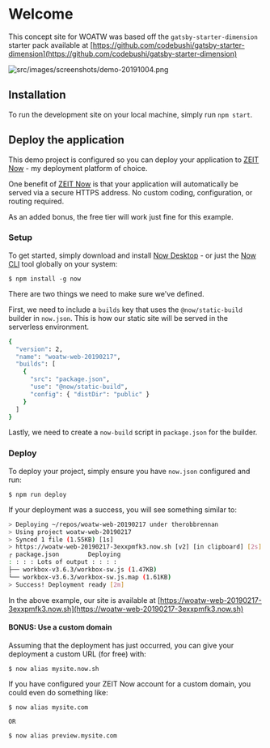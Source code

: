 # Welcome
This concept site for WOATW was based off the `gatsby-starter-dimension` starter pack available at [https://github.com/codebushi/gatsby-starter-dimension](https://github.com/codebushi/gatsby-starter-dimension)

![src/images/screenshots/demo-20191004.png](src/images/screenshots/demo-20191004.png)

## Installation
To run the development site on your local machine, simply run `npm start`.

## Deploy the application
This demo project is configured so you can deploy your application to [ZEIT Now](https://zeit.co/now) - my deployment platform of choice.

One benefit of [ZEIT Now](https://zeit.co/now) is that your application will automatically be served via a secure HTTPS address. No custom coding, configuration, or routing required.

As an added bonus, the free tier will work just fine for this example.

### Setup
To get started, simply download and install [Now Desktop](https://zeit.co/download) - or just the [Now CLI](https://zeit.co/download#now-cli) tool globally on your system:

```
$ npm install -g now
```

There are two things we need to make sure we've defined.

First, we need to include a `builds` key that uses the `@now/static-build` builder in `now.json`. This is how our static site will be served in the serverless environment.

```sh
{
  "version": 2,
  "name": "woatw-web-20190217",
  "builds": [
    {
      "src": "package.json",
      "use": "@now/static-build",
      "config": { "distDir": "public" }
    }
  ]
}
```

Lastly, we need to create a `now-build` script in `package.json` for the builder.

### Deploy
To deploy your project, simply ensure you have `now.json` configured and run:

```
$ npm run deploy
```

If your deployment was a success, you will see something similar to:

```sh
> Deploying ~/repos/woatw-web-20190217 under therobbrennan
> Using project woatw-web-20190217
> Synced 1 file (1.55KB) [1s]
> https://woatw-web-20190217-3exxpmfk3.now.sh [v2] [in clipboard] [2s]
┌ package.json        Deploying
: : : : Lots of output : : : :
├── workbox-v3.6.3/workbox-sw.js (1.47KB)
└── workbox-v3.6.3/workbox-sw.js.map (1.61KB)
> Success! Deployment ready [2m]
```

In the above example, our site is available at [https://woatw-web-20190217-3exxpmfk3.now.sh](https://woatw-web-20190217-3exxpmfk3.now.sh)

#### BONUS: Use a custom domain
Assuming that the deployment has just occurred, you can give your deployment a custom URL (for free) with:

```
$ now alias mysite.now.sh
```

If you have configured your ZEIT Now account for a custom domain, you could even do something like:

```
$ now alias mysite.com

OR

$ now alias preview.mysite.com
```
